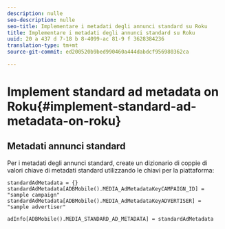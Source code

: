 ```yaml
---
description: nulle
seo-description: nulle
seo-title: Implementare i metadati degli annunci standard su Roku
title: Implementare i metadati degli annunci standard su Roku
uuid: 20 a 437 d 7-18 b 8-4099-ac 81-9 f 3628384236
translation-type: tm+mt
source-git-commit: ed200520b9bed990460a444dabdcf956980362ca

---
```



# Implement standard ad metadata on Roku{#implement-standard-ad-metadata-on-roku}

## Metadati annunci standard

Per i metadati degli annunci standard, create un dizionario di coppie di valori chiave di metadati standard utilizzando le chiavi per la piattaforma:

```
standardAdMetadata = {} 
standardAdMetadata[ADBMobile().MEDIA_AdMetadataKeyCAMPAIGN_ID] = "sample campaign" 
standardAdMetadata[ADBMobile().MEDIA_AdMetadataKeyADVERTISER] = "sample advertiser" 

adInfo[ADBMobile().MEDIA_STANDARD_AD_METADATA] = standardAdMetadata 
```

